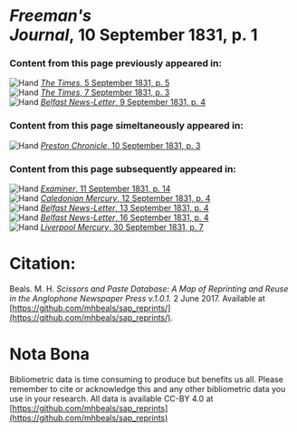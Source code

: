 # *Freeman's Journal*, 10 September 1831, p. 1  
  
### Content from this page previously appeared in:  
![Hand](http://scissorsandpaste.net/wp-content/uploads/2017/06/smallhandpointer.png) [*The Times*, 5 September 1831, p. 5](https://mhbeals.github.io/sap_html/The-Times/The-Times-5-September-1831-p-5)  
![Hand](http://scissorsandpaste.net/wp-content/uploads/2017/06/smallhandpointer.png) [*The Times*, 7 September 1831, p. 3](https://mhbeals.github.io/sap_html/The-Times/The-Times-7-September-1831-p-3)  
![Hand](http://scissorsandpaste.net/wp-content/uploads/2017/06/smallhandpointer.png) [*Belfast News-Letter*, 9 September 1831, p. 4](https://mhbeals.github.io/sap_html/Belfast-News-Letter/Belfast-News-Letter-9-September-1831-p-4)  
  
### Content from this page simeltaneously appeared in:  
![Hand](http://scissorsandpaste.net/wp-content/uploads/2017/06/smallhandpointer.png) [*Preston Chronicle*, 10 September 1831, p. 3](https://mhbeals.github.io/sap_html/Preston-Chronicle/Preston-Chronicle-10-September-1831-p-3)  
  
### Content from this page subsequently appeared in:  
![Hand](http://scissorsandpaste.net/wp-content/uploads/2017/06/smallhandpointer.png) [*Examiner*, 11 September 1831, p. 14](https://mhbeals.github.io/sap_html/Examiner/Examiner-11-September-1831-p-14)  
![Hand](http://scissorsandpaste.net/wp-content/uploads/2017/06/smallhandpointer.png) [*Caledonian Mercury*, 12 September 1831, p. 4](https://mhbeals.github.io/sap_html/Caledonian-Mercury/Caledonian-Mercury-12-September-1831-p-4)  
![Hand](http://scissorsandpaste.net/wp-content/uploads/2017/06/smallhandpointer.png) [*Belfast News-Letter*, 13 September 1831, p. 4](https://mhbeals.github.io/sap_html/Belfast-News-Letter/Belfast-News-Letter-13-September-1831-p-4)  
![Hand](http://scissorsandpaste.net/wp-content/uploads/2017/06/smallhandpointer.png) [*Belfast News-Letter*, 16 September 1831, p. 4](https://mhbeals.github.io/sap_html/Belfast-News-Letter/Belfast-News-Letter-16-September-1831-p-4)  
![Hand](http://scissorsandpaste.net/wp-content/uploads/2017/06/smallhandpointer.png) [*Liverpool Mercury*, 30 September 1831, p. 7](https://mhbeals.github.io/sap_html/Liverpool-Mercury/Liverpool-Mercury-30-September-1831-p-7)  


# Citation: 

Beals. M. H. *Scissors and Paste Database: A Map of Reprinting and Reuse in the Anglophone Newspaper Press v.1.0.1.* 2 June 2017. Available at [https://github.com/mhbeals/sap_reprints/](https://github.com/mhbeals/sap_reprints/). 

# Nota Bona

Bibliometric data is time consuming to produce but benefits us all. Please remember to cite or acknowledge this and any other bibliometric data you use in your research. All data is available CC-BY 4.0 at [https://github.com/mhbeals/sap_reprints](https://github.com/mhbeals/sap_reprints)